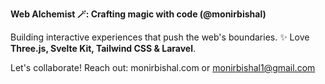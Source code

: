 **Web Alchemist 🪄: Crafting magic with code (@monirbishal)**

Building interactive experiences that push the web's boundaries. ✨ Love **Three.js, Svelte Kit, Tailwind CSS & Laravel**.

Let's collaborate!   Reach out: monirbishal.com or monirbishal1@gmail.com

<!---
monirbishal/monirbishal is a ✨ special ✨ repository because its `README.md` (this file) appears on your GitHub profile.
You can click the Preview link to take a look at your changes.
--->

